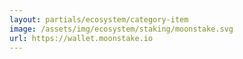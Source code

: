 ```yaml
---
layout: partials/ecosystem/category-item
image: /assets/img/ecosystem/staking/moonstake.svg
url: https://wallet.moonstake.io
---
```

